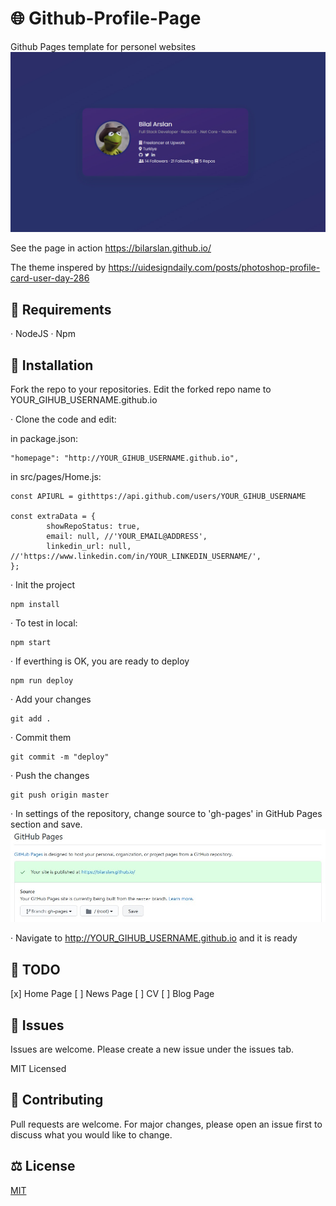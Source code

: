 # 🌐 Github-Profile-Page

Github Pages template for personel websites
![Page](./img/page.jpg)

See the page in action https://bilarslan.github.io/

The theme inspered by https://uidesigndaily.com/posts/photoshop-profile-card-user-day-286

## 🧪 Requirements
· NodeJS
· Npm

## 📘 Installation

Fork the repo to your repositories.
Edit the forked repo name to YOUR_GIHUB_USERNAME.github.io

· Clone the code and edit:

in package.json:
```
"homepage": "http://YOUR_GIHUB_USERNAME.github.io",
```

in src/pages/Home.js:
```
const APIURL = githttps://api.github.com/users/YOUR_GIHUB_USERNAME

const extraData = {
        showRepoStatus: true,
        email: null, //'YOUR_EMAIL@ADDRESS',
        linkedin_url: null, //'https://www.linkedin.com/in/YOUR_LINKEDIN_USERNAME/',
};
```
· Init the project
```
npm install
```

· To test in local:
```
npm start
```

· If everthing is OK, you are ready to deploy

```
npm run deploy
```

· Add your changes
```
git add .
```

· Commit them
```
git commit -m "deploy"
```

· Push the changes
```
git push origin master
```

· In settings of the repository, change source to 'gh-pages' in GitHub Pages section and save.
![Github Pages](./img/settings.jpg)

· Navigate to http://YOUR_GIHUB_USERNAME.github.io and it is ready

## 📑 TODO
[x] Home Page
[ ] News Page
[ ] CV
[ ] Blog Page

## 🔧 Issues
Issues are welcome. Please create a new issue under the issues tab.

MIT Licensed


## 🔨 Contributing

Pull requests are welcome. For major changes, please open an issue first to discuss what you would like to change.


## ⚖️ License

[MIT](https://choosealicense.com/licenses/mit/)